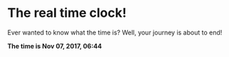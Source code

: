 # The real time clock!

Ever wanted to know what the time is? Well, your journey is about to end!

**The time is Nov 07, 2017, 06:44**